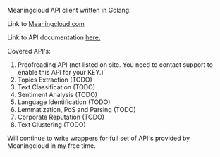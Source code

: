 Meaningcloud API client written in Golang.

Link to <a href="https://www.meaningcloud.com">Meaningcloud.com</a>

Link to API documentation <a href="https://www.meaningcloud.com/developer/documentation">here.</a>

Covered API's:

1. Proofreading API (not listed on site. You need to contact support to enable this API for your KEY.)
2. Topics Extraction (TODO)
3. Text Classification (TODO)
4. Sentiment Analysis (TODO)
5. Language Identification (TODO)
6. Lemmatization, PoS and Parsing (TODO)
7. Corporate Reputation (TODO)
8. Text Clustering (TODO)

Will continue to write wrappers for full set of API's provided by Meaningcloud in my free time.

